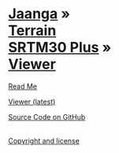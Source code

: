 [Jaanga]( ../../index.html ) &raquo;<br>[Terrain<br>SRTM30 Plus]( ../index.html ) &raquo;<br>[Viewer]( ./index.html )
===

<p id=rm >
	<a href=JavaScript:displayPage("#readme.md#rm"); >Read Me</a>
</p>

<i class="fa fa-external-link"></i> [Viewer (latest)]( http://jaanga.github.io/terrain-srtm30-plus/srtm-viewer/latest/ )
<br>

<i class="fa fa-external-link"></i> [Source Code on GitHub]( https://github.com/jaanga/terrain-srtm30-plus/tree/gh-pages/srtm-viewer)
<br>
<br>
 
<i class="fa fa-external-link"></i> [Copyright and license]( https://github.com/jaanga/jaanga.github.io/blob/master/jaanga-copyright-and-mit-license.md )